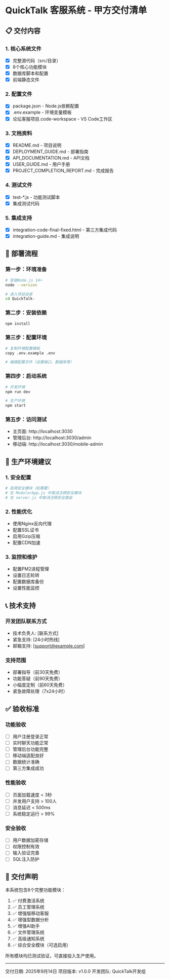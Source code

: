 # QuickTalk 客服系统 - 甲方交付清单

## 📋 交付内容

### 1. 核心系统文件
- [x] 完整源代码（src/目录）
- [x] 8个核心功能模块
- [x] 数据库脚本和配置
- [x] 前端静态文件

### 2. 配置文件
- [x] package.json - Node.js依赖配置
- [x] .env.example - 环境变量模板
- [x] 论坛客服项目.code-workspace - VS Code工作区

### 3. 文档资料
- [x] README.md - 项目说明
- [x] DEPLOYMENT_GUIDE.md - 部署指南
- [x] API_DOCUMENTATION.md - API文档
- [x] USER_GUIDE.md - 用户手册
- [x] PROJECT_COMPLETION_REPORT.md - 完成报告

### 4. 测试文件
- [x] test-*.js - 功能测试脚本
- [x] 集成测试代码

### 5. 集成支持
- [x] integration-code-final-fixed.html - 第三方集成代码
- [x] integration-guide.md - 集成说明

## 🚀 部署流程

### 第一步：环境准备
```bash
# 安装Node.js 14+
node --version

# 进入项目目录
cd QuickTalk-
```

### 第二步：安装依赖
```bash
npm install
```

### 第三步：配置环境
```bash
# 复制环境配置模板
copy .env.example .env

# 编辑配置文件（设置端口、数据库等）
```

### 第四步：启动系统
```bash
# 开发环境
npm run dev

# 生产环境
npm start
```

### 第五步：访问测试
- 主页面: http://localhost:3030
- 管理后台: http://localhost:3030/admin
- 移动端: http://localhost:3030/mobile-admin

## 🔧 生产环境建议

### 1. 安全配置
```bash
# 启用安全模块（如需要）
# 在 ModularApp.js 中取消注释安全模块
# 在 server.js 中取消注释安全路由
```

### 2. 性能优化
- 使用Nginx反向代理
- 配置SSL证书
- 启用Gzip压缩
- 配置CDN加速

### 3. 监控和维护
- 配置PM2进程管理
- 设置日志轮转
- 配置数据库备份
- 设置性能监控

## 📞 技术支持

### 开发团队联系方式
- 技术负责人: [联系方式]
- 紧急支持: [24小时热线]
- 邮箱支持: [support@example.com]

### 支持范围
- 部署指导（前30天免费）
- 功能答疑（前90天免费）
- 小幅度定制（前60天免费）
- 紧急故障处理（7x24小时）

## ✅ 验收标准

### 功能验收
- [ ] 用户注册登录正常
- [ ] 实时聊天功能正常
- [ ] 管理后台功能完整
- [ ] 移动端适配良好
- [ ] 数据统计准确
- [ ] 第三方集成成功

### 性能验收
- [ ] 页面加载速度 < 3秒
- [ ] 并发用户支持 > 100人
- [ ] 消息延迟 < 500ms
- [ ] 系统稳定运行 > 99%

### 安全验收
- [ ] 用户数据加密存储
- [ ] 权限控制有效
- [ ] 输入验证完善
- [ ] SQL注入防护

## 📝 交付声明

本系统包含8个完整功能模块：
1. ✅ 付费激活系统
2. ✅ 员工管理系统  
3. ✅ 增强版移动客服
4. ✅ 增强型数据分析
5. ✅ 增强AI助手
6. ✅ 文件管理系统
7. ✅ 高级通知系统
8. ✅ 综合安全模块（可选启用）

所有模块均已测试验证，可直接投入生产使用。

---
交付日期: 2025年9月14日
项目版本: v1.0.0
开发团队: QuickTalk开发组
